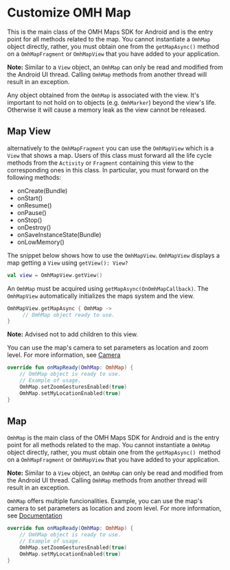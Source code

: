 # Customize OMH Map
This is the main class of the OMH Maps SDK for Android and is the entry point for all methods related to the map. You cannot instantiate a `OmhMap` object directly, rather, you must obtain one from the `getMapAsync()` method on a `OmhMapFragment` or `OmhMapView` that you have added to your application.

**Note:** Similar to a `View` object, an `OmhMap` can only be read and modified from the Android UI thread. Calling `OmhMap` methods from another thread will result in an exception.

Any object obtained from the `OmhMap` is associated with the view. It's important to not hold on to objects (e.g. `OmhMarker`) beyond the view's life. Otherwise it will cause a memory leak as the view cannot be released.

## Map View
alternatively to the `OmhMapFragment` you can use the `OmhMapView` which is a `View` that shows a map.
Users of this class must forward all the life cycle methods from the `Activity` or `Fragment` containing this view to the corresponding ones in this class. In particular, you must forward on the following methods:
- onCreate(Bundle)
- onStart()
- onResume()
- onPause()
- onStop()
- onDestroy()
- onSaveInstanceState(Bundle)
- onLowMemory()

The snippet below shows how to use the `OmhMapView`. `OmhMapView` displays a map getting a `View` using `getView(): View?`

```kotlin
val view = OmhMapView.getView()
```

An `OmhMap` must be acquired using `getMapAsync(OnOmhMapCallback)`. The `OmhMapView` automatically initializes the maps system and the view.

```kotlin
OmhMapView.getMapAsync { OmhMap ->
     // OmhMap object ready to use.
}
```

**Note:** Advised not to add children to this view.

You can use the map's camera to set parameters as location and zoom level. For more information, see [Camera](#camera)

```kotlin
override fun onMapReady(OmhMap: OmhMap) {
    // OmhMap object is ready to use.
    // Example of usage. 
    OmhMap.setZoomGesturesEnabled(true)
    OmhMap.setMyLocationEnabled(true)
}
```

## Map
`OmhMap` is the main class of the OMH Maps SDK for Android and is the entry point for all methods related to the map. You cannot instantiate a `OmhMap` object directly, rather, you must obtain one from the `getMapAsync() `method on a `OmhMapFragment` or `OmhMapView` that you have added to your application.

**Note:** Similar to a `View` object, an `OmhMap` can only be read and modified from the Android UI thread. Calling `OmhMap` methods from another thread will result in an exception.

`OmhMap` offers multiple funcionalities. Example, you can use the map's camera to set parameters as location and zoom level. For more information, see [Documentation](#documentation)

```kotlin
override fun onMapReady(OmhMap: OmhMap) {
    // OmhMap object is ready to use.
    // Example of usage. 
    OmhMap.setZoomGesturesEnabled(true)
    OmhMap.setMyLocationEnabled(true)
}
```
